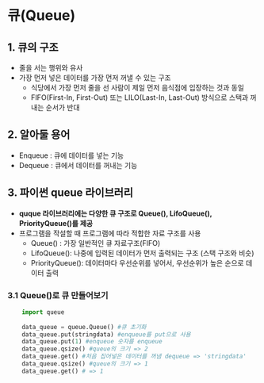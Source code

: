 # 큐(Queue)

## 1. 큐의 구조
- 줄을 서는 행위와 유사
- 가장 먼저 넣은 데이터를 가장 먼저 꺼낼 수 있는 구조
    - 식당에서 가장 먼저 줄을 선 사람이 제일 먼저 음식점에 입장하는 것과 동일
    - FIFO(First-In, First-Out) 또는 LILO(Last-In, Last-Out) 방식으로 스택과 꺼내는 순서가 반대

## 2. 알아둘 용어
- Enqueue : 큐에 데이터를 넣는 기능
- Dequeue : 큐에서 데이터를 꺼내는 기능

## 3. 파이썬 queue 라이브러리
- **quque 라이브러리에는 다양한 큐 구조로 Queue(), LifoQueue(), PriorityQueue()를 제공**
- 프로그램을 작설할 때 프로그램에 따라 적합한 자료 구조를 사용
    - Queue() : 가장 일반적인 큐 자료구조(FIFO)
    - LifoQueue(): 나중에 입력된 데이터가 먼저 출력되는 구조 (스택 구조와 비슷)
    - PriorityQueue(): 데이터마다 우선순위를 넣어서, 우선순위가 높은 순으로 데이터 출력

### 3.1 Queue()로 큐 만들어보기
```python
    import queue
    
    data_queue = queue.Queue() #큐 초기화
    data_queue.put(stringdata) #enqueue를 put으로 사용
    data_queue.put(1) #enqueue 숫자를 enqueue
    data_queue.qsize() #queue의 크기 => 2
    data_queue.get() #처음 집어넣은 데이터를 꺼냄 dequeue => 'stringdata'
    data_queue.qsize() #queue의 크기 => 1
    data_queue.get() # => 1


  